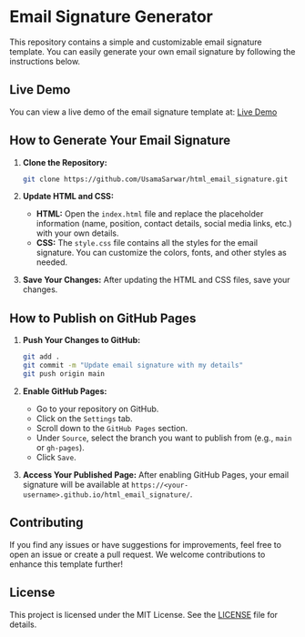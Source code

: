 # Email Signature Generator

This repository contains a simple and customizable email signature template. You can easily generate your own email signature by following the instructions below.

## Live Demo
You can view a live demo of the email signature template at: [Live Demo](https://usamasarwar.github.io/html_email_signature/)

## How to Generate Your Email Signature

1. **Clone the Repository:**
   ```bash
   git clone https://github.com/UsamaSarwar/html_email_signature.git
   ```

2. **Update HTML and CSS:**
   - **HTML:** Open the `index.html` file and replace the placeholder information (name, position, contact details, social media links, etc.) with your own details.
   - **CSS:** The `style.css` file contains all the styles for the email signature. You can customize the colors, fonts, and other styles as needed.

3. **Save Your Changes:**
   After updating the HTML and CSS files, save your changes.

## How to Publish on GitHub Pages

1. **Push Your Changes to GitHub:**
   ```bash
   git add .
   git commit -m "Update email signature with my details"
   git push origin main
   ```

2. **Enable GitHub Pages:**
   - Go to your repository on GitHub.
   - Click on the `Settings` tab.
   - Scroll down to the `GitHub Pages` section.
   - Under `Source`, select the branch you want to publish from (e.g., `main` or `gh-pages`).
   - Click `Save`.

3. **Access Your Published Page:**
   After enabling GitHub Pages, your email signature will be available at `https://<your-username>.github.io/html_email_signature/`.

## Contributing

If you find any issues or have suggestions for improvements, feel free to open an issue or create a pull request. We welcome contributions to enhance this template further!

## License

This project is licensed under the MIT License. See the [LICENSE](LICENSE) file for details.